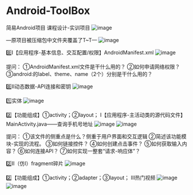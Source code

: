 # Android-ToolBox
简易Android项目
课程设计-实训项目
![image](https://github.com/BlueberryFlavor/Android-ToolBox/assets/118885836/1889f934-ffaa-4fce-be82-5bd537430256)

—原项目被压缩包中文件夹覆盖了T~T—
![image](https://github.com/BlueberryFlavor/Android-ToolBox/assets/118885836/74222022-3a29-4dda-aafc-01f6f8301546)

0️⃣Ⅰ【应用程序-基本信息、交互配置/权限】AndroidManifest.xml
![image](https://github.com/BlueberryFlavor/Android-ToolBox/assets/118885836/777762d0-b5a3-4ab0-8563-ac8cb291858c)

提问：
①AndroidManifest.xml文件是干什么用的？
②如何申请网络权限？
③android:的label、theme、name（2个）分别是干什么用的？

0️⃣Ⅱ动态数据-API连接和密钥
![image](https://github.com/BlueberryFlavor/Android-ToolBox/assets/118885836/59343182-1650-42ef-a0b5-e67911642a63)


1️⃣实体
![image](https://github.com/BlueberryFlavor/Android-ToolBox/assets/118885836/12629af3-b610-459a-b226-0dcb2ca023ee)


2️⃣【功能组成】①activity；②layout；
Ⅰ【应用程序-主活动类的源代码文件】MainActivity.java——查询手机号地址
![image](https://github.com/BlueberryFlavor/Android-ToolBox/assets/118885836/e8cd2e37-24b6-4a4b-82ef-82b0abde08ac)
![image](https://github.com/BlueberryFlavor/Android-ToolBox/assets/118885836/4e508993-cff7-4c2f-80f3-151ef587986e)



提问：
①该文件的侧重点是什么？侧重于用户界面和交互逻辑
②简述该功能模块-实现的流程。
③如何链接控件？
④如何创建点击事件？
⑤如何获取输入内容？
⑥如何连接API？
⑦如何实现一整套“请求-响应体”？

2️⃣Ⅱ（仿Ⅰ）fragment碎片
![image](https://github.com/BlueberryFlavor/Android-ToolBox/assets/118885836/3a5ba470-86ab-4ec7-af66-f83fcf343859)


2️⃣【功能组成】①activity；②adapter；③layout；
Ⅲ热门视频
![image](https://github.com/BlueberryFlavor/Android-ToolBox/assets/118885836/7715a916-cede-46eb-adab-1c4ba27d0cc6)
![image](https://github.com/BlueberryFlavor/Android-ToolBox/assets/118885836/35bafe81-4e06-40ad-98c3-c811ea8b103d)
